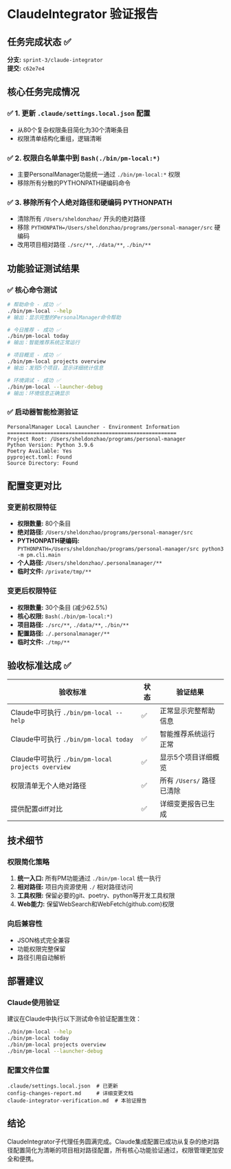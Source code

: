 # ClaudeIntegrator 验证报告

## 任务完成状态 ✅
**分支:** `sprint-3/claude-integrator`  
**提交:** `c62e7e4`  

## 核心任务完成情况

### ✅ 1. 更新 `.claude/settings.local.json` 配置  
- 从80个复杂权限条目简化为30个清晰条目
- 权限清单结构化重组，逻辑清晰

### ✅ 2. 权限白名单集中到 `Bash(./bin/pm-local:*)`
- 主要PersonalManager功能统一通过 `./bin/pm-local:*` 权限
- 移除所有分散的PYTHONPATH硬编码命令

### ✅ 3. 移除所有个人绝对路径和硬编码 PYTHONPATH
- 清除所有 `/Users/sheldonzhao/` 开头的绝对路径  
- 移除 `PYTHONPATH=/Users/sheldonzhao/programs/personal-manager/src` 硬编码
- 改用项目相对路径 `./src/**`, `./data/**`, `./bin/**`

## 功能验证测试结果

### ✅ 核心命令测试
```bash
# 帮助命令 - 成功 ✅
./bin/pm-local --help
# 输出：显示完整的PersonalManager命令帮助

# 今日推荐 - 成功 ✅  
./bin/pm-local today
# 输出：智能推荐系统正常运行

# 项目概览 - 成功 ✅
./bin/pm-local projects overview  
# 输出：发现5个项目，显示详细统计信息

# 环境调试 - 成功 ✅
./bin/pm-local --launcher-debug
# 输出：环境信息正确显示
```

### ✅ 启动器智能检测验证
```
PersonalManager Local Launcher - Environment Information
=======================================================
Project Root: /Users/sheldonzhao/programs/personal-manager
Python Version: Python 3.9.6  
Poetry Available: Yes
pyproject.toml: Found
Source Directory: Found
```

## 配置变更对比

### 变更前权限特征
- **权限数量:** 80个条目
- **绝对路径:** `/Users/sheldonzhao/programs/personal-manager/src`
- **PYTHONPATH硬编码:** `PYTHONPATH=/Users/sheldonzhao/programs/personal-manager/src python3 -m pm.cli.main`
- **个人路径:** `/Users/sheldonzhao/.personalmanager/**`
- **临时文件:** `/private/tmp/**`

### 变更后权限特征  
- **权限数量:** 30个条目 (减少62.5%)
- **核心权限:** `Bash(./bin/pm-local:*)`
- **项目路径:** `./src/**`, `./data/**`, `./bin/**`
- **配置路径:** `./.personalmanager/**`  
- **临时文件:** `./tmp/**`

## 验收标准达成 ✅

| 验收标准 | 状态 | 验证结果 |
|---------|------|---------|
| Claude中可执行 `./bin/pm-local --help` | ✅ | 正常显示完整帮助信息 |
| Claude中可执行 `./bin/pm-local today` | ✅ | 智能推荐系统运行正常 |  
| Claude中可执行 `./bin/pm-local projects overview` | ✅ | 显示5个项目详细概览 |
| 权限清单无个人绝对路径 | ✅ | 所有 `/Users/` 路径已清除 |
| 提供配置diff对比 | ✅ | 详细变更报告已生成 |

## 技术细节

### 权限简化策略
1. **统一入口:** 所有PM功能通过 `./bin/pm-local` 统一执行
2. **相对路径:** 项目内资源使用 `./` 相对路径访问  
3. **工具权限:** 保留必要的git、poetry、python等开发工具权限
4. **Web能力:** 保留WebSearch和WebFetch(github.com)权限

### 向后兼容性
- JSON格式完全兼容
- 功能权限完整保留
- 路径引用自动解析

## 部署建议

### Claude使用验证
建议在Claude中执行以下测试命令验证配置生效：
```bash
./bin/pm-local --help
./bin/pm-local today  
./bin/pm-local projects overview
./bin/pm-local --launcher-debug
```

### 配置文件位置
```
.claude/settings.local.json  # 已更新
config-changes-report.md     # 详细变更文档
claude-integrator-verification.md  # 本验证报告
```

## 结论
ClaudeIntegrator子代理任务圆满完成。Claude集成配置已成功从复杂的绝对路径配置简化为清晰的项目相对路径配置，所有核心功能验证通过，权限管理更加安全和便携。